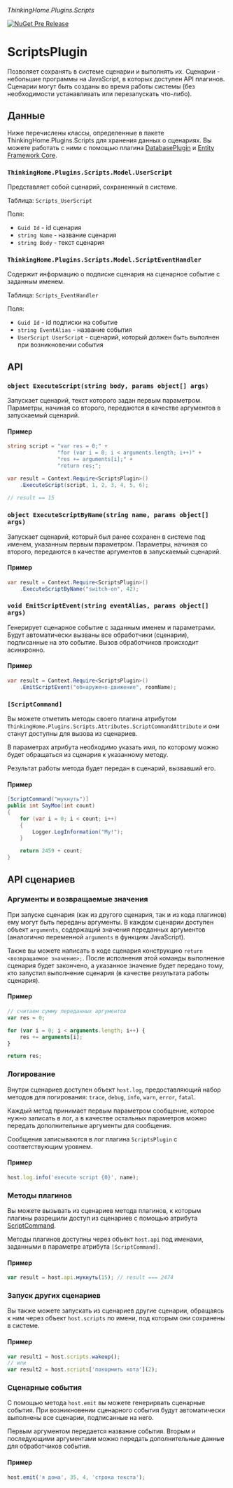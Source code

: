 *ThinkingHome.Plugins.Scripts*

[![NuGet Pre Release](https://img.shields.io/nuget/vpre/ThinkingHome.Plugins.Scripts.svg)](https://www.nuget.org/packages/ThinkingHome.Plugins.Scripts)

# ScriptsPlugin

Позволяет сохранять в системе сценарии и выполнять их. Сценарии - небольшие программы на JavaScript, в которых доступен API плагинов. Сценарии могут быть созданы во время работы системы (без необходимости устанавливать или перезапускать что-либо).

## Данные

Ниже перечислены классы, определенные в пакете ThinkingHome.Plugins.Scripts для хранения данных о сценариях. Вы можете работать с ними с помощью плагина [DatabasePlugin](../ThinkingHome.Plugins.Database/README.md) и [Entity Framework Core](https://docs.microsoft.com/en-us/ef/core).

### `ThinkingHome.Plugins.Scripts.Model.UserScript`

Представляет собой сценарий, сохраненный в системе.

Таблица: `Scripts_UserScript`

Поля:

- `Guid Id` - id сценария
- `string Name` - название сценария 
- `string Body` - текст сценария

### `ThinkingHome.Plugins.Scripts.Model.ScriptEventHandler`

Содержит информацию о подписке сценария на сценарное событие с заданным именем.

Таблица: `Scripts_EventHandler`

Поля:

- `Guid Id` - id подписки на событие
- `string EventAlias` - название события 
- `UserScript UserScript` - сценарий, который должен быть выполнен при возникновении события

## API

### `object ExecuteScript(string body, params object[] args)`

Запускает сценарий, текст которого задан первым параметром. Параметры, начиная со второго, передаются в качестве аргументов в запускаемый сценарий.

#### Пример

```csharp
string script = "var res = 0;" +
                "for (var i = 0; i < arguments.length; i++)" +
                "res += arguments[i];" +
                "return res;";

var result = Context.Require<ScriptsPlugin>()
    .ExecuteScript(script, 1, 2, 3, 4, 5, 6);
    
// result == 15    

```

### `object ExecuteScriptByName(string name, params object[] args)`

Запускает сценарий, который был ранее сохранен в системе под именем, указанным первым параметром. Параметры, начиная со второго, передаются в качестве аргументов в запускаемый сценарий. 

#### Пример

```csharp
var result = Context.Require<ScriptsPlugin>()
    .ExecuteScriptByName("switch-on", 42);

```

### `void EmitScriptEvent(string eventAlias, params object[] args)`

Генерирует сценарное событие с заданным именем и параметрами. Будут автоматически вызваны все обработчики (сценарии), подписанные на это событие. Вызов обработчиков происходит асинхронно.

#### Пример

```csharp
var result = Context.Require<ScriptsPlugin>()
    .EmitScriptEvent("обнаружено-движение", roomName);

```

### `[ScriptCommand]`

Вы можете отметить методы своего плагина атрибутом `ThinkingHome.Plugins.Scripts.Attributes.ScriptCommandAttribute` и они станут доступны для вызова из сценариев.

В параметрах атрибута необходимо указать имя, по которому можно будет обращаться из сценария к указанному методу.

Результат работы метода будет передан в сценарий, вызвавший его.

#### Пример

```csharp
[ScriptCommand("мукнуть")]
public int SayMoo(int count)
{
    for (var i = 0; i < count; i++)
    {
        Logger.LogInformation("Му!");
    }

    return 2459 + count;
}
```

## API сценариев

### Аргументы и возвращаемые значения

При запуске сценария (как из другого сценария, так и из кода плагинов) ему могут быть переданы аргументы. В каждом сценарии доступен объект `arguments`, содержащий значения переданных аргументов (аналогично переменной `arguments` в функциях JavaScript).

Также вы можете написать в коде сценария конструкцию `return <возвращаемое значение>;`. После исполнения этой команды выполнение сценария будет закончено, а указанное значение будет передано тому, кто запустил выполнение сценария (в качестве результата работы сценария). 

#### Пример

```js
// считаем сумму переданных аргументов
var res = 0;

for (var i = 0; i < arguments.length; i++) {
    res += arguments[i];
}

return res;
```

### Логирование

Внутри сценариев доступен объект `host.log`, предоставляющий набор методов для логирования: `trace`, `debug`, `info`, `warn`, `error`, `fatal`.

Каждый метод принимает первым параметром сообщение, которое нужно записать в лог, а в качестве остальных параметров можно передать дополнительные аргументы для сообщения. 

Сообщения записываются в лог плагина `ScriptsPlugin` с соответствующим уровнем.

#### Пример

```js
host.log.info('execute script {0}', name);
```

### Методы плагинов

Вы можете вызывать из сценариев методв плагинов, к которым плагины разрешили доступ из сценариев с помощью атрибута [ScriptCommand](#scriptcommand).

Методы плагинов доступны через объект `host.api` под именами, заданными в параметре атрибута `[ScriptCommand]`.

#### Пример

```js
var result = host.api.мукнуть(15); // result === 2474
```

### Запуск других сценариев

Вы также можете запускать из сценариев другие сценарии, обращаясь к ним через объект `host.scripts` по имени, под которым они сохранены в системе.

#### Пример

```js
var result1 = host.scripts.wakeup();
// или
var result2 = host.scripts['покормить кота'](2);
```

### Сценарные события

С помощью метода `host.emit` вы можете генерирвать сценарные события. При возникновении сценарного события будут автоматически выполнены все сценарии, подписанные на него.

Первым аргументом передается название события. Вторым и последующими аргументами можно передать дополнительные данные для обработчиков события.

#### Пример

```js
host.emit('я дома', 35, 4, 'строка текста');
```

